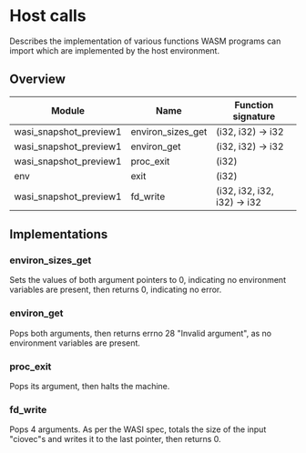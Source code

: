 # Host calls

Describes the implementation of various functions WASM programs can import which are implemented by the host environment.

## Overview

| Module                 | Name              | Function signature |
|------------------------|-------------------|--------------------|
| wasi_snapshot_preview1 | environ_sizes_get | (i32, i32) -> i32
| wasi_snapshot_preview1 | environ_get       | (i32, i32) -> i32
| wasi_snapshot_preview1 | proc_exit         | (i32)
| env                    | exit              | (i32)
| wasi_snapshot_preview1 | fd_write          | (i32, i32, i32, i32) -> i32

## Implementations

### environ_sizes_get
Sets the values of both argument pointers to 0, indicating no environment variables are present, then returns 0, indicating no error.

### environ_get
Pops both arguments, then returns errno 28 "Invalid argument", as no environment variables are present.

### proc_exit
Pops its argument, then halts the machine.

### fd_write
Pops 4 arguments. As per the WASI spec, totals the size of the input "ciovec"s and writes it to the last pointer, then returns 0.
